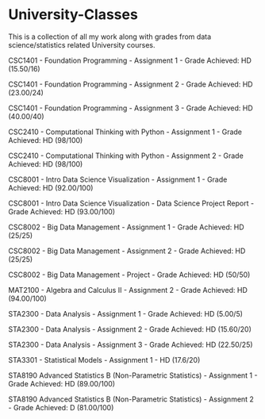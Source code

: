 # University-Classes
This is a collection of all my work along with grades from data science/statistics related University courses.

CSC1401 - Foundation Programming - Assignment 1 - Grade Achieved: HD (15.50/16)

CSC1401 - Foundation Programming - Assignment 2 - Grade Achieved: HD (23.00/24)

CSC1401 - Foundation Programming - Assignment 3 - Grade Achieved: HD (40.00/40)

CSC2410 - Computational Thinking with Python - Assignment 1 - Grade Achieved: HD (98/100)

CSC2410 - Computational Thinking with Python - Assignment 2 - Grade Achieved: HD (98/100)

CSC8001 - Intro Data Science Visualization - Assignment 1 - Grade Achieved: HD (92.00/100)

CSC8001 - Intro Data Science Visualization - Data Science Project Report - Grade Achieved: HD (93.00/100)

CSC8002 - Big Data Management - Assignment 1 - Grade Achieved: HD (25/25)

CSC8002 - Big Data Management - Assignment 2 - Grade Achieved: HD (25/25)

CSC8002 - Big Data Management - Project - Grade Achieved: HD (50/50)

MAT2100 - Algebra and Calculus II - Assignment 2 - Grade Achieved: HD (94.00/100)

STA2300 - Data Analysis - Assignment 1 - Grade Achieved: HD (5.00/5)

STA2300 - Data Analysis - Assignment 2 - Grade Achieved: HD (15.60/20)

STA2300 - Data Analysis - Assignment 3 - Grade Achieved: HD (22.50/25)

STA3301 - Statistical Models - Assignment 1 - HD (17.6/20)

STA8190  Advanced Statistics B (Non-Parametric Statistics) - Assignment 1 - Grade Achieved: HD (89.00/100)

STA8190  Advanced Statistics B (Non-Parametric Statistics) - Assignment 2 - Grade Achieved: D (81.00/100)

